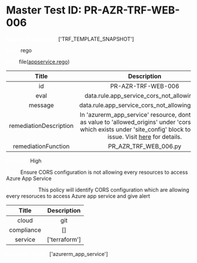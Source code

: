 



# Master Test ID: PR-AZR-TRF-WEB-006


***<font color="white">Master Snapshot Id:</font>*** ['TRF_TEMPLATE_SNAPSHOT']

***<font color="white">type:</font>*** rego

***<font color="white">rule:</font>*** file([appservice.rego])  
  
  
  
  

|Title|Description|
| :---: | :---: |
|id|PR-AZR-TRF-WEB-006|
|eval|data.rule.app_service_cors_not_allowing_all|
|message|data.rule.app_service_cors_not_allowing_all_err|
|remediationDescription|In 'azurerm_app_service' resource, dont set '*' as value to 'allowed_origins' under 'cors' block which exists under 'site_config' block to fix the issue. Visit <a href='https://registry.terraform.io/providers/hashicorp/azurerm/latest/docs/resources/app_service#allowed_origins' target='_blank'>here</a> for details.|
|remediationFunction|PR_AZR_TRF_WEB_006.py|


***<font color="white">Severity:</font>*** High

***<font color="white">Title:</font>*** Ensure CORS configuration is not allowing every resources to access Azure App Service

***<font color="white">Description:</font>*** This policy will identify CORS configuration which are allowing every resoruces to access Azure app service and give alert  
  
  

|Title|Description|
| :---: | :---: |
|cloud|git|
|compliance|[]|
|service|['terraform']|


***<font color="white">Resource Types:</font>*** ['azurerm_app_service']


[appservice.rego]: https://github.com/prancer-io/prancer-compliance-test/tree/master/azure/terraform/appservice.rego
